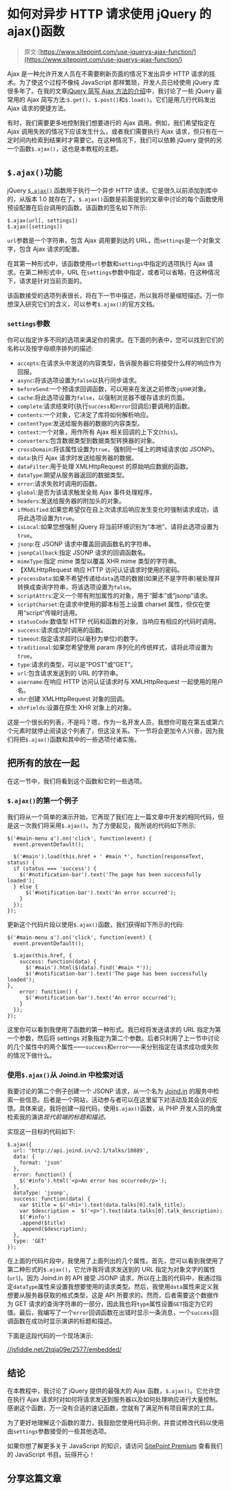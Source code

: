 # 如何对异步 HTTP 请求使用 jQuery 的 ajax()函数

> 原文:[https://www.sitepoint.com/use-jquerys-ajax-function/](https://www.sitepoint.com/use-jquerys-ajax-function/)

Ajax 是一种允许开发人员在不需要刷新页面的情况下发出异步 HTTP 请求的技术。为了使这个过程不像纯 JavaScript 那样繁琐，开发人员已经使用 jQuery 库很多年了。在我的文章[jQuery 简写 Ajax 方法的介绍](https://www.sitepoint.com/introduction-jquery-shorthand-ajax-methods)中，我讨论了一些 jQuery 最常用的 Ajax 简写方法:`$.get()`、`$.post()`和`$.load()`。它们是用几行代码发出 Ajax 请求的便捷方法。

有时，我们需要更多地控制我们想要进行的 Ajax 调用。例如，我们希望指定在 Ajax 调用失败的情况下应该发生什么，或者我们需要执行 Ajax 请求，但只有在一定时间内检索到结果时才需要它。在这种情况下，我们可以依赖 jQuery 提供的另一个函数`$.ajax()`，这也是本教程的主题。

## `$.ajax()`功能

jQuery [`$.ajax()`](https://api.jquery.com/jQuery.ajax/) 函数用于执行一个异步 HTTP 请求。它是很久以前添加到库中的，从版本 1.0 就存在了。`$.ajax()`函数是前面提到的文章中讨论的每个函数使用预设配置在后台调用的函数。该函数的签名如下所示:

```
$.ajax(url[, settings])
$.ajax([settings]) 
```

`url`参数是一个字符串，包含 Ajax 调用要到达的 URL，而`settings`是一个对象文字，包含 Ajax 请求的配置。

在其第一种形式中，该函数使用`url`参数和`settings`中指定的选项执行 Ajax 请求。在第二种形式中，URL 在`settings`参数中指定，或者可以省略，在这种情况下，请求是针对当前页面的。

该函数接受的选项列表很长，将在下一节中描述，所以我将尽量缩短描述。万一你想深入研究它们的含义，可以参考`$.ajax()`的官方文档。

### `settings`参数

你可以指定许多不同的选项来满足你的需求。在下面的列表中，您可以找到它们的名称以及按字母顺序排列的描述:

*   `accepts`:在请求头中发送的内容类型，告诉服务器它将接受什么样的响应作为回报。
*   `async`:将该选项设置为`false`以执行同步请求。
*   `beforeSend`:一个预请求回调函数，可以用来在发送之前修改`jqXHR`对象。
*   `cache`:将此选项设置为`false`，以强制浏览器不缓存请求的页面。
*   `complete`:请求结束时(执行`success`和`error`回调后)要调用的函数。
*   `contents`:一个对象，它决定了库将如何解析响应。
*   `contentType`:发送给服务器的数据的内容类型。
*   `context`:一个对象，用作所有 Ajax 相关回调的上下文(`this`)。
*   `converters`:包含数据类型到数据类型转换器的对象。
*   `crossDomain`:将该属性设置为`true`，强制同一域上的跨域请求(如 JSONP)。
*   `data`:执行 Ajax 请求时发送给服务器的数据。
*   `dataFilter`:用于处理 XMLHttpRequest 的原始响应数据的函数。
*   `dataType`:期望从服务器返回的数据类型。
*   `error`:请求失败时调用的函数。
*   `global`:是否为该请求触发全局 Ajax 事件处理程序。
*   `headers`:发送给服务器的附加头的对象。
*   `ifModified`:如果您希望仅在自上次请求后响应发生变化时强制请求成功，请将此选项设置为`true`。
*   `isLocal`:如果您想强制 jQuery 将当前环境识别为“本地”，请将此选项设置为`true`。
*   `jsonp`:在 JSONP 请求中覆盖回调函数名的字符串。
*   `jsonpCallback`:指定 JSONP 请求的回调函数名。
*   `mimeType`:指定 mime 类型以覆盖 XHR mime 类型的字符串。
*   【XMLHttpRequest 响应 HTTP 访问认证请求时使用的密码。
*   `processData`:如果不希望传递给`data`选项的数据(如果还不是字符串)被处理并转换成查询字符串，将该选项设置为`false`。
*   `scriptAttrs`:定义一个带有附加属性的对象，用于“脚本”或“jsonp”请求。
*   `scriptCharset`:在请求中使用的脚本标签上设置 charset 属性，但仅在使用“script”传输时适用。
*   `statusCode`:数值型 HTTP 代码和函数的对象，当响应有相应的代码时调用。
*   `success`:请求成功时调用的函数。
*   `timeout`:指定请求超时(以毫秒为单位)的数字。
*   `traditional`:如果您希望使用 param 序列化的传统样式，请将此项设置为`true`。
*   `type`:请求的类型，可以是“POST”或“GET”。
*   `url`:包含请求发送到的 URL 的字符串。
*   `username`:在响应 HTTP 访问认证请求时与 XMLHttpRequest 一起使用的用户名。
*   `xhr`:创建 XMLHttpRequest 对象的回调。
*   `xhrFields`:设置在原生 XHR 对象上的对象。

这是一个很长的列表，不是吗？嗯，作为一名开发人员，我想你可能在第五或第六个元素时就停止阅读这个列表了，但这没关系。下一节将会更加令人兴奋，因为我们将把`$.ajax()`函数和其中的一些选项付诸实施。

## 把所有的放在一起

在这一节中，我们将看到这个函数和它的一些选项。

### `$.ajax()`的第一个例子

我们将从一个简单的演示开始，它再现了我们在上一篇文章中开发的相同代码，但是这一次我们将采用`$.ajax()`。为了方便起见，我所说的代码如下所示:

```
$('#main-menu a').on('click', function(event) {
  event.preventDefault();

  $('#main').load(this.href + ' #main *', function(responseText, status) {
  if (status === 'success') {
    $('#notification-bar').text('The page has been successfully loaded');
  } else {
      $('#notification-bar').text('An error occurred');
    }
  });
}); 
```

更新这个代码片段以使用`$.ajax()`函数，我们获得如下所示的代码:

```
$('#main-menu a').on('click', function(event) {
  event.preventDefault();

  $.ajax(this.href, {
    success: function(data) {
      $('#main').html($(data).find('#main *'));
      $('#notification-bar').text('The page has been successfully loaded');
},
    error: function() {
      $('#notification-bar').text('An error occurred');
    }
  });
}); 
```

这里你可以看到我使用了函数的第一种形式。我已经将发送请求的 URL 指定为第一个参数，然后将 settings 对象指定为第二个参数。后者只利用了上一节中讨论的几个属性中的两个属性——`success`和`error`——来分别指定在请求成功或失败的情况下做什么。

### 使用`$.ajax()`从 Joind.in 中检索对话

我要讨论的第二个例子创建一个 JSONP 请求，从一个名为 [Joind.in](http://joind.in) 的服务中检索一些信息。后者是一个网站，活动参与者可以在这里留下对活动及其会议的反馈。具体来说，我将创建一段代码，使用`$.ajax()`函数，从 PHP 开发人员的角度检索我的演讲*现代前端的标题和描述。*

实现这一目标的代码如下:

```
$.ajax({
  url: 'http://api.joind.in/v2.1/talks/10889',
  data: {
    format: 'json'
  },
  error: function() {
    $('#info').html('<p>An error has occurred</p>');
  },
  dataType: 'jsonp',
  success: function(data) {
    var $title = $('<h1>').text(data.talks[0].talk_title);
    var $description =  $('<p>').text(data.talks[0].talk_description);
    $('#info')
    .append($title)
    .append($description);
  },
  type: 'GET'
}); 
```

在上面的代码片段中，我使用了上面列出的几个属性。首先，您可以看到我使用了第二种形式的`$.ajax()`，它允许我将请求发送到的 URL 指定为对象文字的属性(`url`)。因为 Joind.in 的 API 接受 JSONP 请求，所以在上面的代码中，我通过指定`dataType`属性来设置我想要使用的请求类型。然后，我使用`data`属性来定义我想要从服务器获取的格式类型，这是 API 所要求的。然而，后者需要这个数据作为 GET 请求的查询字符串的一部分，因此我也将`type`属性设置`GET`指定为它的值。最后，我编写了一个`error`回调函数在出错时显示一条消息，一个`success`回调函数在成功时显示演讲的标题和描述。

下面是这段代码的一个现场演示:

[//jsfiddle.net/2tqja09e/2577/embedded/](//jsfiddle.net/2tqja09e/2577/embedded/)

## 结论

在本教程中，我讨论了 jQuery 提供的最强大的 Ajax 函数，`$.ajax()`。它允许您在执行 Ajax 请求时对如何将请求发送到服务器以及如何处理响应进行大量控制。感谢这个函数，万一没有合适的速记函数，您就有了满足所有项目需求的工具。

为了更好地理解这个函数的潜力，我鼓励您使用代码示例，并尝试修改代码以使用由`settings`参数接受的一些其他选项。

如果你想了解更多关于 JavaScript 的知识，请访问 [SitePoint Premium](https://www.sitepoint.com/premium/library) 查看我们的 JavaScript 书目。玩得开心！

## 分享这篇文章
